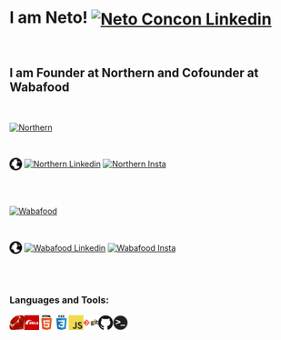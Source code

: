 # I am Neto! [<img align="center" alt="Neto Concon Linkedin" width="22px" src="https://cdn.jsdelivr.net/npm/simple-icons@v3/icons/linkedin.svg" />][neto-linkedin]

<br>

## I am Founder at Northern and Cofounder at Wabafood

<br>

[<img align="center" alt="Northern" width="200px" src="https://raw.githubusercontent.com/northern-ventures/images/master/Northern_Vers%C3%A3o1.png" />][northern-website]

<br>

[<img align="center" alt="Northern Blog" width="22px" src="https://raw.githubusercontent.com/iconic/open-iconic/master/svg/globe.svg" />][northern-blog]
[<img align="center" alt="Northern Linkedin" width="22px" src="https://cdn.jsdelivr.net/npm/simple-icons@v3/icons/linkedin.svg" />][northern-linkedin]
[<img align="center" alt="Northern Insta" width="22px" src="https://cdn.jsdelivr.net/npm/simple-icons@v3/icons/instagram.svg" />][northern-insta]

<br>
<br>

[<img align="center" alt="Wabafood" width="200px" src="https://raw.githubusercontent.com/northern-ventures/images/master/Northern_Vers%C3%A3o1.png" />][waba-website]

<br>

[<img align="center" alt="Wabafood Blog" width="22px" src="https://raw.githubusercontent.com/iconic/open-iconic/master/svg/globe.svg" />][waba-blog]
[<img align="center" alt="Wabafood Linkedin" width="22px" src="https://cdn.jsdelivr.net/npm/simple-icons@v3/icons/linkedin.svg" />][waba-linkedin]
[<img align="center" alt="Wabafood Insta" width="22px" src="https://cdn.jsdelivr.net/npm/simple-icons@v3/icons/instagram.svg" />][waba-insta]

<br>
<br>

### Languages and Tools:

<img align="left" alt="Ruby" width="26px" src="https://raw.githubusercontent.com/github/explore/80688e429a7d4ef2fca1e82350fe8e3517d3494d/topics/ruby/ruby.png" />
<img align="left" alt="Rails" width="26px" src="https://raw.githubusercontent.com/github/explore/80688e429a7d4ef2fca1e82350fe8e3517d3494d/topics/rails/rails.png" />
<img align="left" alt="HTML5" width="26px" src="https://raw.githubusercontent.com/github/explore/80688e429a7d4ef2fca1e82350fe8e3517d3494d/topics/html/html.png" />
<img align="left" alt="CSS3" width="26px" src="https://raw.githubusercontent.com/github/explore/80688e429a7d4ef2fca1e82350fe8e3517d3494d/topics/css/css.png" />
<img align="left" alt="JavaScript" width="26px" src="https://raw.githubusercontent.com/github/explore/80688e429a7d4ef2fca1e82350fe8e3517d3494d/topics/javascript/javascript.png" />
<img align="left" alt="Git" width="26px" src="https://raw.githubusercontent.com/github/explore/80688e429a7d4ef2fca1e82350fe8e3517d3494d/topics/git/git.png" />
<img align="left" alt="GitHub" width="26px" src="https://raw.githubusercontent.com/github/explore/78df643247d429f6cc873026c0622819ad797942/topics/github/github.png" />
<img align="left" alt="Terminal" width="26px" src="https://raw.githubusercontent.com/github/explore/80688e429a7d4ef2fca1e82350fe8e3517d3494d/topics/terminal/terminal.png" />

[northern-website]: https://northern.com.br
[northern-blog]: https://blog.northern.com.br
[northern-insta]: https://www.instagram.com/northernventures/
[northern-linkedin]: https://www.linkedin.com/company/northernventures/

[waba-website]: https://wabafood.com
[waba-blog]: https://blog.wabafood.com
[waba-insta]: https://www.instagram.com/wabafood/
[waba-linkedin]: https://www.linkedin.com/company/wabafood/

[neto-linkedin]: https://www.linkedin.com/in/netoconcon

